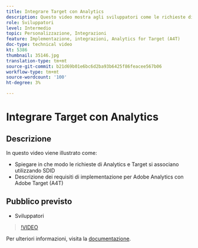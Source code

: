 ```yaml
---
title: Integrare Target con Analytics
description: Questo video mostra agli sviluppatori come le richieste di Analytics e Target si associano utilizzando SDID. Guarda questo video per scoprire i requisiti di implementazione per Adobe Analytics con Adobe Target (A4T).
role: Sviluppatori
level: Intermedio
topic: Personalizzazione, Integrazioni
feature: Implementazione, integrazioni, Analytics for Target (A4T)
doc-type: technical video
kt: 5386
thumbnail: 35146.jpg
translation-type: tm+mt
source-git-commit: b21d69b01e6bc6d2ba93b6425f86feacee567b06
workflow-type: tm+mt
source-wordcount: '100'
ht-degree: 3%

---
```



# Integrare Target con Analytics

## Descrizione

In questo video viene illustrato come:

* Spiegare in che modo le richieste di Analytics e Target si associano utilizzando SDID
* Descrizione dei requisiti di implementazione per Adobe Analytics con Adobe Target (A4T)

## Pubblico previsto

* Sviluppatori

>[!VIDEO](https://video.tv.adobe.com/v/35146/?quality=12)

Per ulteriori informazioni, visita la [documentazione](https://docs.adobe.com/content/help/en/target/using/integrate/a4t/a4timplementation.html).
